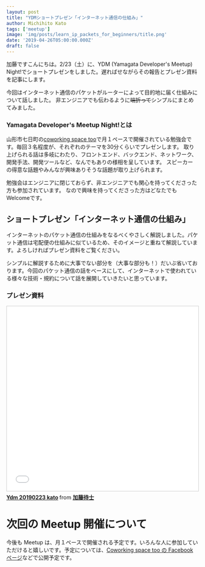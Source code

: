 ```yaml
---
layout: post
title: "YDMショートプレゼン「インターネット通信の仕組み」"
author: Michihito Kato
tags: ['meetup']
image: 'img/posts/learn_ip_packets_for_beginners/title.png'
date: '2019-04-26T05:00:00.000Z'
draft: false
---
```


加藤ですこんにちは。2/23（土）に、YDM (Yamagata Developer's Meetup) Night!でショートプレゼンをしました。遅ればせながらその報告とプレゼン資料を記事にします。

今回はインターネット通信のパケットがルーターによって目的地に届く仕組みについて話しました。
非エンジニアでも伝わるように~~端折って~~シンプルにまとめてみました。

### Yamagata Developer's Meetup Night!とは

山形市七日町の[coworking space too](https://www.coworking-too.com/)で月１ペースで開催されている勉強会です。毎回３名程度が、それぞれのテーマを30分くらいでプレゼンします。
取り上げられる話は多岐にわたり、フロントエンド、バックエンド、ネットワーク、開発手法、開発ツールなど、なんでもありの様相を呈しています。
スピーカーの得意な話題やみんなが興味ありそうな話題が取り上げられます。

勉強会はエンジニアに閉じておらず、非エンジニアでも関心を持ってくださった方も参加されています。
なので興味を持ってくださった方はどなたでもWelcomeです。

## ショートプレゼン「インターネット通信の仕組み」

インターネットのパケット通信の仕組みをなるべくやさしく解説しました。パケット通信は宅配便の仕組みに似ているため、そのイメージと重ねて解説しています。よろしければプレゼン資料をご覧ください。

シンプルに解説するために大事でない部分を（大事な部分も！）だいぶ省いております。今回のパケット通信の話をベースにして、インターネットで使われている様々な技術・規約について話を展開していきたいと思っています。

###  プレゼン資料
<iframe src="//www.slideshare.net/slideshow/embed_code/key/ATGQjLzxVIpVWW" width="595" height="485" frameborder="0" marginwidth="0" marginheight="0" scrolling="no" style="border:1px solid #CCC; border-width:1px; margin-bottom:5px; max-width: 100%;" allowfullscreen> </iframe> <div style="margin-bottom:5px"> <strong> <a href="//www.slideshare.net/secret/ATGQjLzxVIpVWW" title="Ydm 20190223 kato" target="_blank">Ydm 20190223 kato</a> </strong> from <strong><a href="//www.slideshare.net/ssuser0f342f" target="_blank">加藤待士</a></strong> </div>


# 次回の Meetup 開催について

今後も Meetup は、月１ペースで開催される予定です。いろんな人に参加していただけると嬉しいです。予定については、[Coworking space too の Facebook ページ](https://www.facebook.com/as.works.2015/)などで公開予定です。

